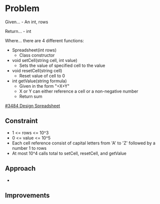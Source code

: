 
# Problem
Given...
    - An int, rows

Return...
    - int

Where...
there are 4 different functions:
- Spreadsheet\(int rows)
    - Class constructor
- void setCell\(string cell, int value)
    - Sets the value of specified cell to the value
- void resetCell\(string cell)
    - Reset value of cell to 0
- int getValue(string formula)
    - Given in the form "=X+Y"
    - X or Y can either reference a cell or a non-negative number
    - Return sum

[\#3484 Design Spreadsheet](https://leetcode.com/problems/design-spreadsheet/description/?envType=daily-question&envId=2025-09-19)

## Constraint
- 1 <= rows <= 10^3
- 0 <= value <= 10^5
- Each cell reference consist of capital letters from 'A' to 'Z' followed by a
number 1 to rows
- At most 10^4 calls total to setCell, resetCell, and getValue

## Approach
-

## Improvements

